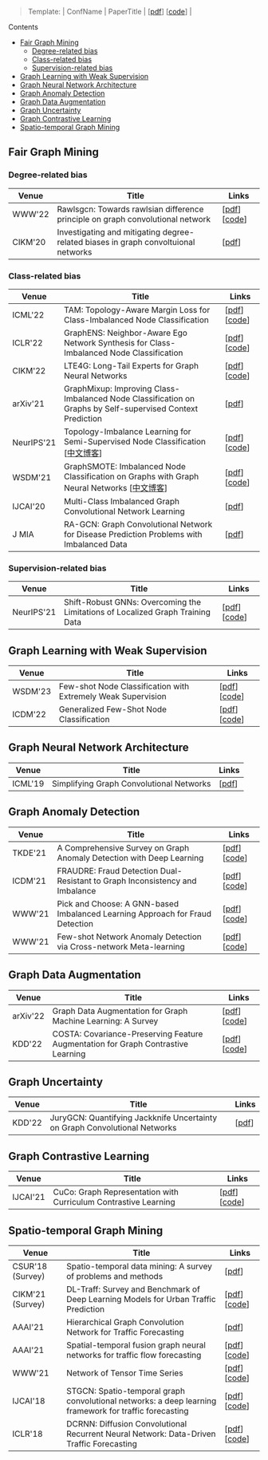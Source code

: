 > Template: | ConfName | PaperTitle | [[pdf]()] [[code]()] |

Contents
- [Fair Graph Mining](#fair-graph-mining)
  - [Degree-related bias](#degree-related-bias)
  - [Class-related bias](#class-related-bias)
  - [Supervision-related bias](#supervision-related-bias)
- [Graph Learning with Weak Supervision](#graph-learning-with-weak-supervision)
- [Graph Neural Network Architecture](#graph-neural-network-architecture)
- [Graph Anomaly Detection](#graph-anomaly-detection)
- [Graph Data Augmentation](#graph-data-augmentation)
- [Graph Uncertainty](#graph-uncertainty)
- [Graph Contrastive Learning](#graph-contrastive-learning)
- [Spatio-temporal Graph Mining](#spatio-temporal-graph-mining)


## Fair Graph Mining

### Degree-related bias 

| Venue   | Title                                                                              | Links                                                                                        |
| ------- | ---------------------------------------------------------------------------------- | -------------------------------------------------------------------------------------------- |
| WWW'22  | Rawlsgcn: Towards rawlsian difference principle on graph convolutional network     | [[pdf](https://arxiv.org/pdf/2202.13547v1.pdf)] [[code](https://github.com/jiank2/RawlsGCN)] |
| CIKM'20 | Investigating and mitigating degree-related biases in graph convoltuional networks | [[pdf](https://dl.acm.org/doi/pdf/10.1145/3340531.3411872)]                                  |

### Class-related bias

| Venue      | Title                                                                                                                                | Links                                                                                                        |
| ---------- | ------------------------------------------------------------------------------------------------------------------------------------ | ------------------------------------------------------------------------------------------------------------ |
| ICML'22    | TAM: Topology-Aware Margin Loss for Class-Imbalanced Node Classification                                                             | [[pdf](https://proceedings.mlr.press/v162/song22a/song22a.pdf)] [[code](https://github.com/Jaeyun-Song/TAM)] |
| ICLR'22    | GraphENS: Neighbor-Aware Ego Network Synthesis for Class-Imbalanced Node Classification                                              | [[pdf](https://openreview.net/pdf?id=MXEl7i-iru)] [[code](https://github.com/JoonHyung-Park/GraphENS)]       |
| CIKM'22    | LTE4G: Long-Tail Experts for Graph Neural Networks                                                                                   | [[pdf](https://arxiv.org/pdf/2208.10205.pdf)] [[code](https://github.com/SukwonYun/LTE4G)]                   |
| arXiv'21   | GraphMixup: Improving Class-Imbalanced Node Classification on Graphs by Self-supervised Context Prediction                           | [[pdf](https://arxiv.org/pdf/2106.11133v1.pdf)]                                                              |
| NeurIPS'21 | Topology-Imbalance Learning for Semi-Supervised Node Classification [[中文博客](https://zhuanlan.zhihu.com/p/561261334)]             | [[pdf](https://arxiv.org/pdf/2110.04099v1.pdf)] [[code](https://github.com/victorchen96/renode)]             |
| WSDM'21    | GraphSMOTE: Imbalanced Node Classification on Graphs with Graph Neural Networks [[中文博客](https://zhuanlan.zhihu.com/p/561260176)] | [[pdf](https://arxiv.org/pdf/2103.08826v1.pdf)] [[code](https://github.com/TianxiangZhao/GraphSmote)]        |
| IJCAI'20   | Multi-Class Imbalanced Graph Convolutional Network Learning                                                                          | [[pdf](https://par.nsf.gov/servlets/purl/10199469)]                                                          |
| J MIA      | RA-GCN: Graph Convolutional Network for Disease Prediction Problems with Imbalanced Data                                             | [[pdf](https://arxiv.org/pdf/2103.00221v3.pdf)]                                                              |

### Supervision-related bias

| Venue      | Title                                                                          | Links                                                                                                                                                       |
| ---------- | ------------------------------------------------------------------------------ | ----------------------------------------------------------------------------------------------------------------------------------------------------------- |
| NeurIPS'21 | Shift-Robust GNNs: Overcoming the Limitations of Localized Graph Training Data | [[pdf](https://proceedings.neurips.cc/paper/2021/file/eb55e369affa90f77dd7dc9e2cd33b16-Paper.pdf)] [[code](https://github.com/GentleZhu/Shift-Robust-GNNs)] |


## Graph Learning with Weak Supervision

| Venue   | Title                                                        | Links                                                                                                                            |
| ------- | ------------------------------------------------------------ | -------------------------------------------------------------------------------------------------------------------------------- |
| WSDM'23 | Few-shot Node Classification with Extremely Weak Supervision | [[pdf](https://arxiv.org/pdf/2301.02708.pdf)] [[code](https://github.com/SongW-SW/X-FNC)]                                        |
| ICDM'22 | Generalized Few-Shot Node Classification                     | [[pdf](https://www.public.asu.edu/~kding9/pdf/Zhe_FewShotClassification_ICDM22.pdf)] [[code](https://github.com/pricexu/STAGER)] |


## Graph Neural Network Architecture

| Venue   | Title                                    | Links                                                     |
| ------- | ---------------------------------------- | --------------------------------------------------------- |
| ICML'19 | Simplifying Graph Convolutional Networks | [[pdf](http://proceedings.mlr.press/v97/wu19e/wu19e.pdf)] |

## Graph Anomaly Detection

| Venue   | Title                                                                         | Links                                                                                                                                                                                                                         |
| ------- | ----------------------------------------------------------------------------- | ----------------------------------------------------------------------------------------------------------------------------------------------------------------------------------------------------------------------------- |
| TKDE'21 | A Comprehensive Survey on Graph Anomaly Detection with Deep Learning          | [[pdf](https://arxiv.org/pdf/2106.07178v5.pdf)] [[code](https://github.com/XiaoxiaoMa-MQ/Awesome-Deep-Graph-Anomaly-Detection)]                                                                                               |
| ICDM'21 | FRAUDRE: Fraud Detection Dual-Resistant to Graph Inconsistency and Imbalance  | [[pdf](https://ieeexplore.ieee.org/iel7/9678506/9678989/09679178.pdf?casa_token=u388Zhq6ExwAAAAA:nzpXPJ8mfR45579H4tyiGAjlfxSrh2LukB9BRQYXKBNzMIGe0RAAJZNfQ5mnUT-0W3vKOJin-A)] [[code](https://github.com/GeZhangMQ/FRAUDRE_)] |
| WWW'21  | Pick and Choose: A GNN-based Imbalanced Learning Approach for Fraud Detection | [[pdf](https://dl.acm.org/doi/pdf/10.1145/3442381.3449989)] [[code](https://github.com/PonderLY/PC-GNN)]                                                                                                                      |
| WWW'21  | Few-shot Network Anomaly Detection via Cross-network Meta-learning            | [[pdf](https://arxiv.org/pdf/2102.11165v1.pdf)] [[code](https://github.com/kaize0409/Meta-GDN_AnomalyDetection)]                                                                                                              |

## Graph Data Augmentation
| Venue    | Title                                                                            | Links                                                                                                                 |
| -------- | -------------------------------------------------------------------------------- | --------------------------------------------------------------------------------------------------------------------- |
| arXiv'22 | Graph Data Augmentation for Graph Machine Learning: A Survey                     | [[pdf](https://arxiv.org/pdf/2202.08871v1.pdf)] [[code](https://github.com/zhao-tong/graph-data-augmentation-papers)] |
| KDD'22   | COSTA: Covariance-Preserving Feature Augmentation for Graph Contrastive Learning | [[pdf](https://arxiv.org/pdf/2206.04726v2.pdf)] [[code](https://github.com/yifeiacc/COSTA)]                           |

## Graph Uncertainty

| Venue  | Title                                                                      | Links                                                                                                                                                                |
| ------ | -------------------------------------------------------------------------- | -------------------------------------------------------------------------------------------------------------------------------------------------------------------- |
| KDD'22 | JuryGCN: Quantifying Jackknife Uncertainty on Graph Convolutional Networks | [[pdf](https://dl.acm.org/doi/pdf/10.1145/3534678.3539286?casa_token=AxaBEu59ZI4AAAAA:2sV37drJUdBybc9z1mCnh3YZMD9MMUBlqRVTrTZTOaTKQHGLySycFjSFLElglFqWpI_talPfJEzp)] |

## Graph Contrastive Learning

| Venue    | Title                                                           | Links                                                                                                 |
| -------- | --------------------------------------------------------------- | ----------------------------------------------------------------------------------------------------- |
| IJCAI'21 | CuCo: Graph Representation with Curriculum Contrastive Learning | [[pdf](https://www.ijcai.org/proceedings/2021/0317.pdf)] [[code](https://github.com/BUPT-GAMMA/CuCo)] |


## Spatio-temporal Graph Mining

| Venue            | Title                                                                                                  | Links                                                                                                     |
| ---------------- | ------------------------------------------------------------------------------------------------------ | --------------------------------------------------------------------------------------------------------- |
| CSUR'18 (Survey) | Spatio-temporal data mining: A survey of problems and methods                                          | [[pdf](https://dl.acm.org/doi/pdf/10.1145/3161602)]                                                       |
| CIKM'21 (Survey) | DL-Traff: Survey and Benchmark of Deep Learning Models for Urban Traffic Prediction                    | [[pdf](https://arxiv.org/pdf/2108.09091v1.pdf)] [[code](https://github.com/deepkashiwa20/dl-traff-graph)] |
| AAAI'21          | Hierarchical Graph Convolution Network for Traffic Forecasting                                         | [[pdf](https://ojs.aaai.org/index.php/AAAI/article/view/16088/15895)]                                     |
| AAAI'21          | Spatial-temporal fusion graph neural networks for traffic flow forecasting                             | [[pdf](https://arxiv.org/pdf/2012.09641v2.pdf)] [[code](https://github.com/MengzhangLI/STFGNN)]           |
| WWW'21           | Network of Tensor Time Series                                                                          | [[pdf](https://arxiv.org/pdf/2102.07736v3.pdf)] [[code](https://github.com/baoyujing/NET3)]               |
| IJCAI'18         | STGCN: Spatio-temporal graph convolutional networks: a deep learning framework for traffic forecasting | [[pdf](https://arxiv.org/pdf/1709.04875v4.pdf)] [[code](https://github.com/VeritasYin/STGCN_IJCAI-18)]    |
| ICLR'18          | DCRNN: Diffusion Convolutional Recurrent Neural Network: Data-Driven Traffic Forecasting               | [[pdf](https://arxiv.org/pdf/1707.01926v3.pdf)] [[code](https://github.com/liyaguang/DCRNN)]              |
